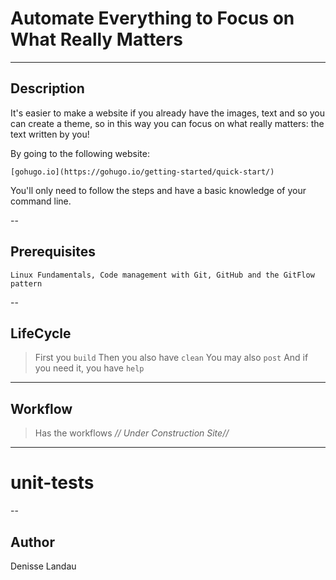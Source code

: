 # Automate Everything to Focus on What Really Matters

---

## Description

It's easier to make a website if you already have the images, text and so you can create a theme, so in this way you can focus on what really matters: the text written by you!

By going to the following website:

    [gohugo.io](https://gohugo.io/getting-started/quick-start/)

You'll only need to follow the steps and have a basic knowledge of your command line.

--

## Prerequisites

    Linux Fundamentals, Code management with Git, GitHub and the GitFlow pattern

--

## LifeCycle

> First you `build`
> Then you also have `clean`
> You may also `post`
> And if you need it, you have `help`

---

## Workflow

> Has the workflows *// Under Construction Site//*

---

# unit-tests 
--

## Author

Denisse Landau [](https://www.linkedin.com/in/denisselandau/)